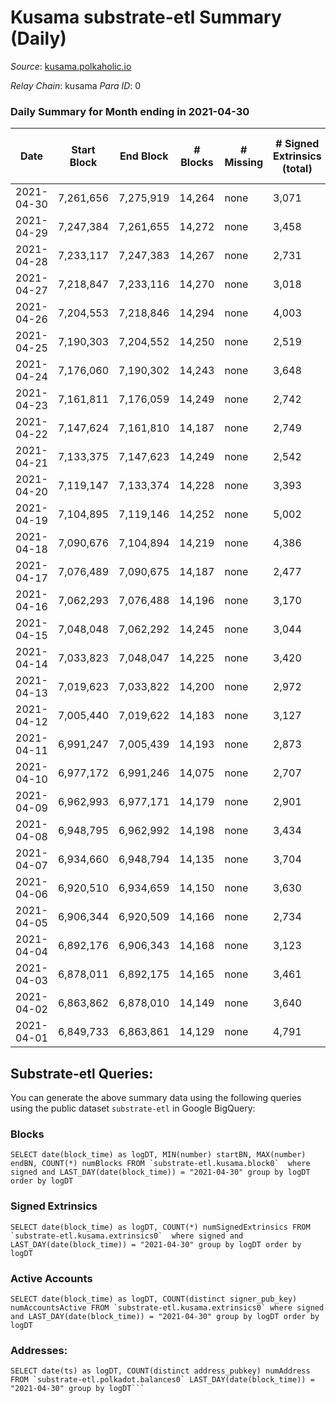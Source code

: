 # Kusama substrate-etl Summary (Daily)

_Source_: [kusama.polkaholic.io](https://kusama.polkaholic.io)

*Relay Chain*: kusama
*Para ID*: 0



### Daily Summary for Month ending in 2021-04-30


| Date | Start Block | End Block | # Blocks | # Missing | # Signed Extrinsics (total) | # Active Accounts | # Addresses with Balances | # Events | # Transfers | # XCM Transfers In | # XCM Transfers Out |
| ---- | ----------- | --------- | -------- | --------- | --------------------------- | ----------------- | ------------------------- | -------- | ----------- | ------------------ | ------------------- |
| 2021-04-30 | 7,261,656 | 7,275,919 | 14,264 | none | 3,071 | 930 | 53,300 | 76,120 | 1,013 ($21,454,040) |   |   |
| 2021-04-29 | 7,247,384 | 7,261,655 | 14,272 | none | 3,458 | 1,865 |  | 83,299 | 1,853 ($155,414,137) |   |   |
| 2021-04-28 | 7,233,117 | 7,247,383 | 14,267 | none | 2,731 | 816 |  | 77,136 | 1,058 ($72,421,456) |   |   |
| 2021-04-27 | 7,218,847 | 7,233,116 | 14,270 | none | 3,018 | 958 |  | 77,570 | 1,107 ($30,835,619) |   |   |
| 2021-04-26 | 7,204,553 | 7,218,846 | 14,294 | none | 4,003 | 988 |  | 81,725 | 1,442 ($21,212,951) |   |   |
| 2021-04-25 | 7,190,303 | 7,204,552 | 14,250 | none | 2,519 | 780 |  | 85,448 | 1,101 ($9,822,922) |   |   |
| 2021-04-24 | 7,176,060 | 7,190,302 | 14,243 | none | 3,648 | 730 |  | 73,258 | 1,040 ($60,532,222) |   |   |
| 2021-04-23 | 7,161,811 | 7,176,059 | 14,249 | none | 2,742 | 873 |  | 75,034 | 1,331 ($66,945,086) |   |   |
| 2021-04-22 | 7,147,624 | 7,161,810 | 14,187 | none | 2,749 | 917 |  | 78,679 | 1,309 ($17,404,562) |   |   |
| 2021-04-21 | 7,133,375 | 7,147,623 | 14,249 | none | 2,542 | 776 |  | 76,158 | 1,173 ($26,541,370) |   |   |
| 2021-04-20 | 7,119,147 | 7,133,374 | 14,228 | none | 3,393 | 897 |  | 89,669 | 1,657 ($32,220,958) |   |   |
| 2021-04-19 | 7,104,895 | 7,119,146 | 14,252 | none | 5,002 | 1,015 |  | 90,613 | 1,487 ($20,022,497) |   |   |
| 2021-04-18 | 7,090,676 | 7,104,894 | 14,219 | none | 4,386 | 1,153 |  | 77,910 | 1,788 ($36,563,572) |   |   |
| 2021-04-17 | 7,076,489 | 7,090,675 | 14,187 | none | 2,477 | 1,027 |  | 72,718 | 1,295 ($95,436,116) |   |   |
| 2021-04-16 | 7,062,293 | 7,076,488 | 14,196 | none | 3,170 | 1,269 |  | 77,426 | 1,795 ($35,871,625) |   |   |
| 2021-04-15 | 7,048,048 | 7,062,292 | 14,245 | none | 3,044 | 1,189 |  | 76,660 | 1,807 ($41,317,409) |   |   |
| 2021-04-14 | 7,033,823 | 7,048,047 | 14,225 | none | 3,420 | 1,283 |  | 82,306 | 1,993 ($102,074,987) |   |   |
| 2021-04-13 | 7,019,623 | 7,033,822 | 14,200 | none | 2,972 | 1,148 |  | 72,891 | 1,414 ($23,845,412) |   |   |
| 2021-04-12 | 7,005,440 | 7,019,622 | 14,183 | none | 3,127 | 1,202 |  | 88,374 | 1,543 ($29,720,719) |   |   |
| 2021-04-11 | 6,991,247 | 7,005,439 | 14,193 | none | 2,873 | 1,025 |  | 86,175 | 1,266 ($22,624,986) |   |   |
| 2021-04-10 | 6,977,172 | 6,991,246 | 14,075 | none | 2,707 | 972 |  | 84,662 | 980 ($8,334,947) |   |   |
| 2021-04-09 | 6,962,993 | 6,977,171 | 14,179 | none | 2,901 | 965 |  | 76,936 | 956 ($104,211,450) |   |   |
| 2021-04-08 | 6,948,795 | 6,962,992 | 14,198 | none | 3,434 | 1,247 |  | 77,517 | 1,615 ($36,955,733) |   |   |
| 2021-04-07 | 6,934,660 | 6,948,794 | 14,135 | none | 3,704 | 1,426 |  | 83,865 | 1,820 ($34,783,900) |   |   |
| 2021-04-06 | 6,920,510 | 6,934,659 | 14,150 | none | 3,630 | 1,431 |  | 80,062 | 1,933 ($36,324,422) |   |   |
| 2021-04-05 | 6,906,344 | 6,920,509 | 14,166 | none | 2,734 | 1,008 |  | 75,767 | 1,251 ($19,071,338) |   |   |
| 2021-04-04 | 6,892,176 | 6,906,343 | 14,168 | none | 3,123 | 1,043 |  | 74,265 | 1,164 ($12,281,536) |   |   |
| 2021-04-03 | 6,878,011 | 6,892,175 | 14,165 | none | 3,461 | 1,153 |  | 77,349 | 1,703 ($19,966,207) |   |   |
| 2021-04-02 | 6,863,862 | 6,878,010 | 14,149 | none | 3,640 | 1,329 |  | 77,458 | 2,037 ($41,649,185) |   |   |
| 2021-04-01 | 6,849,733 | 6,863,861 | 14,129 | none | 4,791 | 1,648 |  | 90,762 | 3,197 ($59,359,397) |   |   |

## Substrate-etl Queries:
You can generate the above summary data using the following queries using the public dataset `substrate-etl` in Google BigQuery:


### Blocks
```
SELECT date(block_time) as logDT, MIN(number) startBN, MAX(number) endBN, COUNT(*) numBlocks FROM `substrate-etl.kusama.block0`  where signed and LAST_DAY(date(block_time)) = "2021-04-30" group by logDT order by logDT
```


### Signed Extrinsics
```
SELECT date(block_time) as logDT, COUNT(*) numSignedExtrinsics FROM `substrate-etl.kusama.extrinsics0`  where signed and LAST_DAY(date(block_time)) = "2021-04-30" group by logDT order by logDT
```


### Active Accounts
```
SELECT date(block_time) as logDT, COUNT(distinct signer_pub_key) numAccountsActive FROM `substrate-etl.kusama.extrinsics0` where signed and LAST_DAY(date(block_time)) = "2021-04-30" group by logDT order by logDT
```


### Addresses:
```
SELECT date(ts) as logDT, COUNT(distinct address_pubkey) numAddress FROM `substrate-etl.polkadot.balances0` LAST_DAY(date(block_time)) = "2021-04-30" group by logDT```

